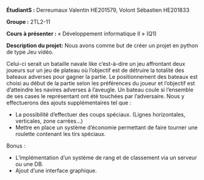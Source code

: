 **ÉtudiantS :** Derreumaux Valentin HE201579, Volont Sébastien HE201833
               
**Groupe :** 2TL2-11

**Cours à présenter :** « Développement informatique II » (Q1)


**Description du projet:**
Nous avons comme but de créer un projet en python de type Jeu vidéo.

Celui-ci serait un bataille navale like c’est-à-dire un jeu affrontant deux joueurs sur un jeu de plateau où l’objectif est de détruire la totalité des bateaux adverses pour gagner la partie. Le positionnement des bateaux est choisi au début de la partie selon les préférences du joueur et l’objectif est d’atteindre les navires adverses à l’aveugle.
Un bateau coule si l’ensemble de ses cases le représentant ont été touchées par l’adversaire. 
Nous y effectuerons des ajouts supplémentaires tel que :
*	La possibilité d’effectuer des coups spéciaux. (Lignes horizontales, verticales, zone carrées…)
*	Mettre en place un système d’économie permettant de faire tourner une roulette contenant les tirs spéciaux.

Bonus : 

*	L’implémentation d’un système de rang et de classement via un serveur ou une DB.
*	Ajout d’une interface graphique.
